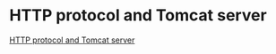 # HTTP protocol and Tomcat server
[HTTP protocol and Tomcat server](https://aiwithcloud.com/2022/09/15/http_protocol_and_tomcat_server/)